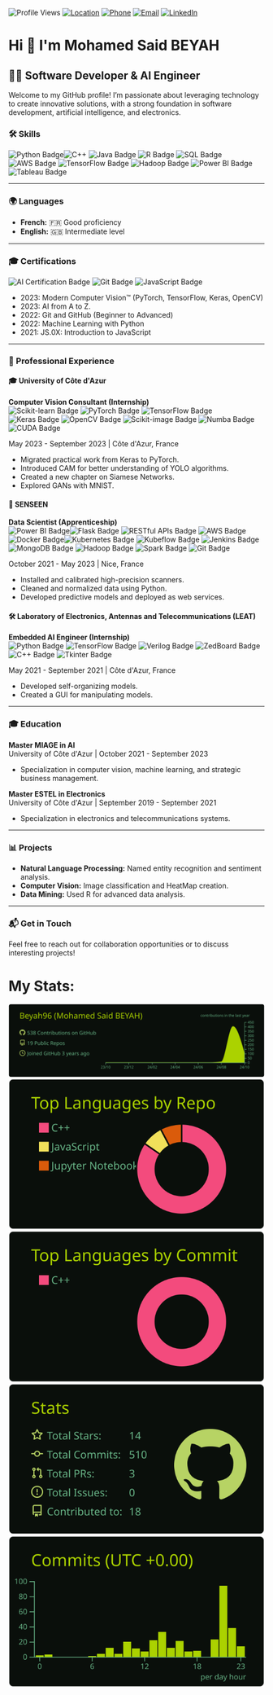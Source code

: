 
![Profile Views](https://komarev.com/ghpvc/?username=Beyah96&color=blue) [![Location](https://img.shields.io/badge/📍-Massy%2C%20France-blue)](https://www.google.com/maps/place/Massy,+France) [![Phone](https://img.shields.io/badge/📞+33%206%2046%2095%2093%2040-brightgreen)](tel:+33646959340) [![Email](https://img.shields.io/badge/✉️-bahsaid96@gmail.com-red)](mailto:bahsaid96@gmail.com) [![LinkedIn](https://img.shields.io/badge/🔗-LinkedIn-blue?logo=linkedin)](https://www.linkedin.com/in/mohamed-said-beyah)

# Hi 👋 I'm Mohamed Said BEYAH

## 🧑‍💻 Software Developer & AI Engineer

Welcome to my GitHub profile! I’m passionate about leveraging technology to create innovative solutions, with a strong foundation in software development, artificial intelligence, and electronics.


### 🛠️ Skills

![Python Badge](https://img.shields.io/badge/Python-3776AB?style=flat&logo=python&logoColor=white)![C++](https://img.shields.io/badge/C++-00599C?style=flat&logo=cplusplus&logoColor=white)
 ![Java Badge](https://img.shields.io/badge/Java-007396?style=flat&logo=java&logoColor=white) ![R Badge](https://img.shields.io/badge/R-276DC3?style=flat&logo=r&logoColor=white) ![SQL Badge](https://img.shields.io/badge/SQL-4479A1?style=flat&logo=mysql&logoColor=white) ![AWS Badge](https://img.shields.io/badge/AWS-232F3E?style=flat&logo=amazonaws&logoColor=white) ![TensorFlow Badge](https://img.shields.io/badge/TensorFlow-E94E1B?style=flat&logo=tensorflow&logoColor=white) ![Hadoop Badge](https://img.shields.io/badge/Hadoop-66CCFF?style=flat&logo=apachehadoop&logoColor=black) ![Power BI Badge](https://img.shields.io/badge/Power%20BI-F25028?style=flat&logo=powerbi&logoColor=white) ![Tableau Badge](https://img.shields.io/badge/Tableau-E97627?style=flat&logo=tableau&logoColor=white)  

---

### 🌍 Languages

- **French:** 🇫🇷 Good proficiency
- **English:** 🇬🇧 Intermediate level

---

### 🎓 Certifications

![AI Certification Badge](https://img.shields.io/badge/AI-Certified-green?style=flat)  ![Git Badge](https://img.shields.io/badge/Git-FF7F7F?style=flat&logo=git&logoColor=white)  ![JavaScript Badge](https://img.shields.io/badge/JavaScript-F7DF1E?style=flat&logo=javascript&logoColor=black)  

- 2023: Modern Computer Vision™ (PyTorch, TensorFlow, Keras, OpenCV)
- 2023: AI from A to Z.
- 2022: Git and GitHub (Beginner to Advanced)
- 2022: Machine Learning with Python
- 2021: JS.0X: Introduction to JavaScript

---

### 💼 Professional Experience

#### 🎓 University of Côte d'Azur  
**Computer Vision Consultant (Internship)**  
![Scikit-learn Badge](https://img.shields.io/badge/Scikit--learn-F7931E?style=flat&logo=scikitlearn&logoColor=white) ![PyTorch Badge](https://img.shields.io/badge/PyTorch-EE4C2C?style=flat&logo=pytorch&logoColor=white) ![TensorFlow Badge](https://img.shields.io/badge/TensorFlow-E94E1B?style=flat&logo=tensorflow&logoColor=white) ![Keras Badge](https://img.shields.io/badge/Keras-D00000?style=flat&logo=keras&logoColor=white) ![OpenCV Badge](https://img.shields.io/badge/OpenCV-5C3EE8?style=flat&logo=opencv&logoColor=white) ![Scikit-image Badge](https://img.shields.io/badge/Scikit--image-007ACC?style=flat&logo=scikit-image&logoColor=white) ![Numba Badge](https://img.shields.io/badge/Numba-00A3E0?style=flat&logo=numba&logoColor=white)  ![CUDA Badge](https://img.shields.io/badge/CUDA-76B900?style=flat&logo=nvidia&logoColor=white)

May 2023 - September 2023 | Côte d'Azur, France  
- Migrated practical work from Keras to PyTorch.
- Introduced CAM for better understanding of YOLO algorithms.
- Created a new chapter on Siamese Networks.
- Explored GANs with MNIST.



#### 🌱 SENSEEN  
**Data Scientist (Apprenticeship)**  
![Power BI Badge](https://img.shields.io/badge/Power%20BI-F25028?style=flat&logo=powerbi&logoColor=white)![Flask Badge](https://img.shields.io/badge/Flask-000000?style=flat&logo=flask&logoColor=white) ![RESTful APIs Badge](https://img.shields.io/badge/RESTful%20APIs-02569B?style=flat&logo=rest&logoColor=white) ![AWS Badge](https://img.shields.io/badge/AWS-232F3E?style=flat&logo=amazonaws&logoColor=white) ![Docker Badge](https://img.shields.io/badge/Docker-2496ED?style=flat&logo=docker&logoColor=white)![Kubernetes Badge](https://img.shields.io/badge/Kubernetes-326CE5?style=flat&logo=kubernetes&logoColor=white) ![Kubeflow Badge](https://img.shields.io/badge/Kubeflow-004880?style=flat&logo=kubeflow&logoColor=white) ![Jenkins Badge](https://img.shields.io/badge/Jenkins-D24939?style=flat&logo=jenkins&logoColor=white) ![MongoDB Badge](https://img.shields.io/badge/MongoDB-47A248?style=flat&logo=mongodb&logoColor=white) ![Hadoop Badge](https://img.shields.io/badge/Hadoop-66CCFF?style=flat&logo=apachehadoop&logoColor=black)  ![Spark Badge](https://img.shields.io/badge/Apache%20Spark-E25A1C?style=flat&logo=apachespark&logoColor=white)  ![Git Badge](https://img.shields.io/badge/Git-F05032?style=flat&logo=git&logoColor=white)

October 2021 - May 2023 | Nice, France  
- Installed and calibrated high-precision scanners.
- Cleaned and normalized data using Python.
- Developed predictive models and deployed as web services.

#### 🛠️ Laboratory of Electronics, Antennas and Telecommunications (LEAT)  
**Embedded AI Engineer (Internship)**  
![Python Badge](https://img.shields.io/badge/Python-3776AB?style=flat&logo=python&logoColor=white) ![TensorFlow Badge](https://img.shields.io/badge/TensorFlow-E94E1B?style=flat&logo=tensorflow&logoColor=white)  ![Verilog Badge](https://img.shields.io/badge/Verilog-2C2255?style=flat&logo=verilog&logoColor=white) ![ZedBoard Badge](https://img.shields.io/badge/ZedBoard-007ACC?style=flat&logo=xilinx&logoColor=white) ![C++ Badge](https://img.shields.io/badge/C++-00599C?style=flat&logo=cplusplus&logoColor=white)  ![Tkinter Badge](https://img.shields.io/badge/Tkinter-FFD43B?style=flat&logo=python&logoColor=white)

May 2021 - September 2021 | Côte d'Azur, France  
- Developed self-organizing models.
- Created a GUI for manipulating models.

---

### 🎓 Education

**Master MIAGE in AI**  
University of Côte d'Azur | October 2021 - September 2023  
- Specialization in computer vision, machine learning, and strategic business management.

**Master ESTEL in Electronics**  
University of Côte d'Azur | September 2019 - September 2021  
- Specialization in electronics and telecommunications systems.

---

### 📊 Projects

- **Natural Language Processing:** Named entity recognition and sentiment analysis.
- **Computer Vision:** Image classification and HeatMap creation.
- **Data Mining:** Used R for advanced data analysis.

---

### 📬 Get in Touch

Feel free to reach out for collaboration opportunities or to discuss interesting projects!

# My Stats:
[![](https://raw.githubusercontent.com/Beyah96/Beyah96/master/profile-summary-card-output/merko/0-profile-details.svg)](https://github.com/vn7n24fzkq/github-profile-summary-cards)
[![](https://raw.githubusercontent.com/Beyah96/Beyah96/master/profile-summary-card-output/merko/1-repos-per-language.svg)](https://github.com/vn7n24fzkq/github-profile-summary-cards) [![](https://raw.githubusercontent.com/Beyah96/Beyah96/master/profile-summary-card-output/merko/2-most-commit-language.svg)](https://github.com/vn7n24fzkq/github-profile-summary-cards)
[![](https://raw.githubusercontent.com/Beyah96/Beyah96/master/profile-summary-card-output/merko/3-stats.svg)](https://github.com/vn7n24fzkq/github-profile-summary-cards) [![](https://raw.githubusercontent.com/Beyah96/Beyah96/master/profile-summary-card-output/merko/4-productive-time.svg)](https://github.com/vn7n24fzkq/github-profile-summary-cards)
